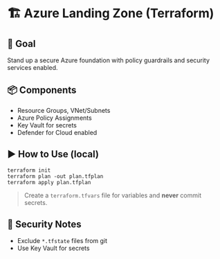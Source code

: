# 🏗️ Azure Landing Zone (Terraform)

## 🎯 Goal
Stand up a secure Azure foundation with policy guardrails and security services enabled.

## 📦 Components
- Resource Groups, VNet/Subnets
- Azure Policy Assignments
- Key Vault for secrets
- Defender for Cloud enabled

## ▶️ How to Use (local)
```
terraform init
terraform plan -out plan.tfplan
terraform apply plan.tfplan
```
> Create a `terraform.tfvars` file for variables and **never** commit secrets.

## 🔐 Security Notes
- Exclude `*.tfstate` files from git
- Use Key Vault for secrets
